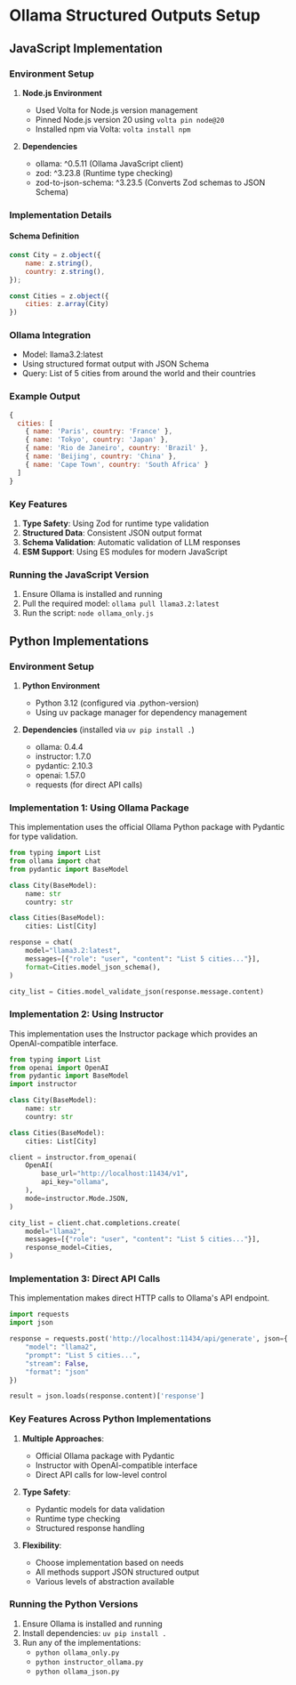 # Ollama Structured Outputs Setup

## JavaScript Implementation

### Environment Setup

1. **Node.js Environment**
   - Used Volta for Node.js version management
   - Pinned Node.js version 20 using `volta pin node@20`
   - Installed npm via Volta: `volta install npm`

2. **Dependencies**
   - ollama: ^0.5.11 (Ollama JavaScript client)
   - zod: ^3.23.8 (Runtime type checking)
   - zod-to-json-schema: ^3.23.5 (Converts Zod schemas to JSON Schema)

### Implementation Details

#### Schema Definition
```javascript
const City = z.object({
    name: z.string(),
    country: z.string(),
});

const Cities = z.object({
    cities: z.array(City)
})
```

### Ollama Integration
- Model: llama3.2:latest
- Using structured format output with JSON Schema
- Query: List of 5 cities from around the world and their countries

### Example Output
```javascript
{
  cities: [
    { name: 'Paris', country: 'France' },
    { name: 'Tokyo', country: 'Japan' },
    { name: 'Rio de Janeiro', country: 'Brazil' },
    { name: 'Beijing', country: 'China' },
    { name: 'Cape Town', country: 'South Africa' }
  ]
}
```

### Key Features
1. **Type Safety**: Using Zod for runtime type validation
2. **Structured Data**: Consistent JSON output format
3. **Schema Validation**: Automatic validation of LLM responses
4. **ESM Support**: Using ES modules for modern JavaScript

### Running the JavaScript Version
1. Ensure Ollama is installed and running
2. Pull the required model: `ollama pull llama3.2:latest`
3. Run the script: `node ollama_only.js`

## Python Implementations

### Environment Setup

1. **Python Environment**
   - Python 3.12 (configured via .python-version)
   - Using uv package manager for dependency management

2. **Dependencies** (installed via `uv pip install .`)
   - ollama: 0.4.4
   - instructor: 1.7.0
   - pydantic: 2.10.3
   - openai: 1.57.0
   - requests (for direct API calls)

### Implementation 1: Using Ollama Package

This implementation uses the official Ollama Python package with Pydantic for type validation.

```python
from typing import List
from ollama import chat
from pydantic import BaseModel

class City(BaseModel):
    name: str
    country: str

class Cities(BaseModel):
    cities: List[City]

response = chat(
    model="llama3.2:latest",
    messages=[{"role": "user", "content": "List 5 cities..."}],
    format=Cities.model_json_schema(),
)

city_list = Cities.model_validate_json(response.message.content)
```

### Implementation 2: Using Instructor

This implementation uses the Instructor package which provides an OpenAI-compatible interface.

```python
from typing import List
from openai import OpenAI
from pydantic import BaseModel
import instructor

class City(BaseModel):
    name: str
    country: str

class Cities(BaseModel):
    cities: List[City]

client = instructor.from_openai(
    OpenAI(
        base_url="http://localhost:11434/v1",
        api_key="ollama",
    ),
    mode=instructor.Mode.JSON,
)

city_list = client.chat.completions.create(
    model="llama2",
    messages=[{"role": "user", "content": "List 5 cities..."}],
    response_model=Cities,
)
```

### Implementation 3: Direct API Calls

This implementation makes direct HTTP calls to Ollama's API endpoint.

```python
import requests
import json

response = requests.post('http://localhost:11434/api/generate', json={
    "model": "llama2",
    "prompt": "List 5 cities...",
    "stream": False,
    "format": "json"
})

result = json.loads(response.content)['response']
```

### Key Features Across Python Implementations

1. **Multiple Approaches**:
   - Official Ollama package with Pydantic
   - Instructor with OpenAI-compatible interface
   - Direct API calls for low-level control

2. **Type Safety**:
   - Pydantic models for data validation
   - Runtime type checking
   - Structured response handling

3. **Flexibility**:
   - Choose implementation based on needs
   - All methods support JSON structured output
   - Various levels of abstraction available

### Running the Python Versions

1. Ensure Ollama is installed and running
2. Install dependencies: `uv pip install .`
3. Run any of the implementations:
   - `python ollama_only.py`
   - `python instructor_ollama.py`
   - `python ollama_json.py`
